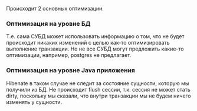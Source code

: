 Происходит 2 основных оптимизации.
### Оптимизация на уровне БД
Т.е. сама СУБД может использовать информацию о том, что не будет происходит никаких изменений с целью как-то оптимизировать выполнение транзакции. Но не все СУБД могут предложить какие-то оптимизации, например, postgres не предлагает.
### Оптимизация на уровне Java приложения
Hibenate в таком случае не следит за состояние сущности, которую мы получили из БД. Не происходит flush сессии, т.к. сессия не может стать dirty, поскольку мы сказали, что внутри транзакции мы не будем ничего изменять у сущности. 

